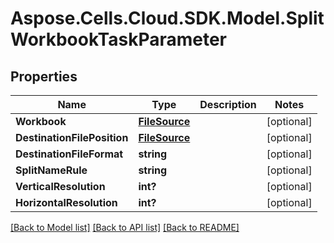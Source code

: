 # Aspose.Cells.Cloud.SDK.Model.SplitWorkbookTaskParameter
## Properties

Name | Type | Description | Notes
------------ | ------------- | ------------- | -------------
**Workbook** | [**FileSource**](FileSource.md) |  | [optional] 
**DestinationFilePosition** | [**FileSource**](FileSource.md) |  | [optional] 
**DestinationFileFormat** | **string** |  | [optional] 
**SplitNameRule** | **string** |  | [optional] 
**VerticalResolution** | **int?** |  | [optional] 
**HorizontalResolution** | **int?** |  | [optional] 

[[Back to Model list]](../README.md#documentation-for-models) [[Back to API list]](../README.md#documentation-for-api-endpoints) [[Back to README]](../README.md)

